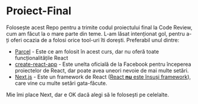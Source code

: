 # Proiect-Final

Folosește acest Repo pentru a trimite codul proiectului final la Code Review, cum am făcut la o mare parte din teme. L-am lăsat intenționat gol, pentru a-ți oferi ocazia de a folosi orice tool-uri îti dorești. Preferabil unul dintre:

- [Parcel](https://parceljs.org/recipes/react/) - Este ce am folosit în acest curs, dar nu oferă toate funcționalitățile React
- [create-react-app](https://create-react-app.dev/docs/getting-started) - Este unelta oficială de la Facebook pentru începerea proiectelor de React, dar poate avea uneori nevoie de mai multe setări.
- [Next.js](https://nextjs.org/docs/getting-started) - Este un framework de React ([React **nu** este însuși framework](https://kruschecompany.com/react-framework-library/)), care vine cu multe setări gata-făcute. 

Mie îmi place Next, dar e OK dacă alegi să le folosești pe celelalte.